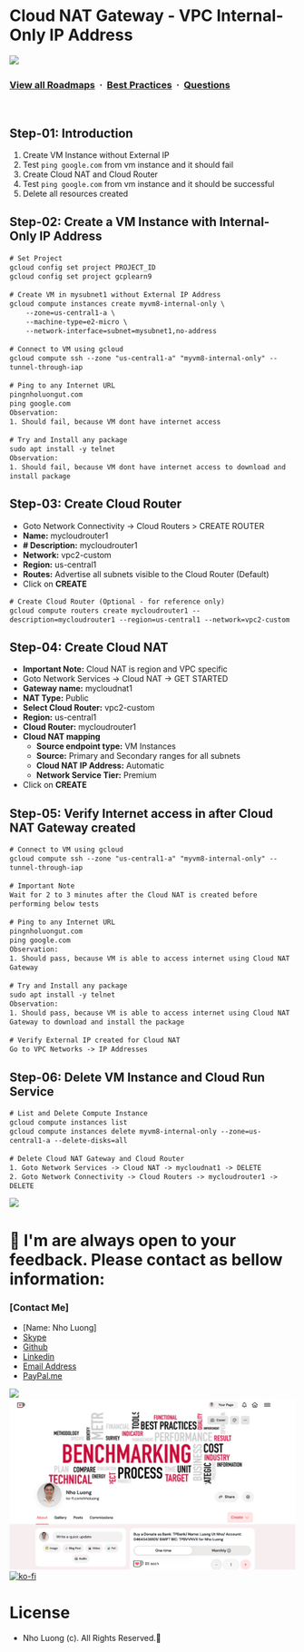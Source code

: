 # Cloud NAT Gateway - VPC Internal-Only IP Address

![](https://i.imgur.com/waxVImv.png)
### [View all Roadmaps](https://github.com/nholuongut/all-roadmaps) &nbsp;&middot;&nbsp; [Best Practices](https://github.com/nholuongut/all-roadmaps/blob/main/public/best-practices/) &nbsp;&middot;&nbsp; [Questions](https://www.linkedin.com/in/nholuong/)
<br/>

## Step-01: Introduction
1. Create VM Instance without External IP
2. Test `ping google.com` from vm instance and it should fail
3. Create Cloud NAT and Cloud Router
4. Test `ping google.com` from vm instance and it should be successful
5. Delete all resources created

## Step-02: Create a VM Instance with Internal-Only IP Address
```t
# Set Project
gcloud config set project PROJECT_ID
gcloud config set project gcplearn9

# Create VM in mysubnet1 without External IP Address
gcloud compute instances create myvm8-internal-only \
    --zone=us-central1-a \
    --machine-type=e2-micro \
    --network-interface=subnet=mysubnet1,no-address
   
# Connect to VM using gcloud
gcloud compute ssh --zone "us-central1-a" "myvm8-internal-only" --tunnel-through-iap 

# Ping to any Internet URL
pingnholuongut.com
ping google.com
Observation:
1. Should fail, because VM dont have internet access

# Try and Install any package
sudo apt install -y telnet
Observation:
1. Should fail, because VM dont have internet access to download and install package
```

## Step-03: Create Cloud Router
- Goto Network Connectivity -> Cloud Routers > CREATE ROUTER
- **Name:** mycloudrouter1
- **# Description:** mycloudrouter1
- **Network:** vpc2-custom
- **Region:** us-central1
- **Routes:** Advertise all subnets visible to the Cloud Router (Default)
- Click on **CREATE**
```t
# Create Cloud Router (Optional - for reference only)
gcloud compute routers create mycloudrouter1 --description=mycloudrouter1 --region=us-central1 --network=vpc2-custom
```

## Step-04: Create Cloud NAT
- **Important Note:** Cloud NAT is region and VPC specific
- Goto Network Services -> Cloud NAT -> GET STARTED
- **Gateway name:** mycloudnat1
- **NAT Type:** Public
- **Select Cloud Router:** vpc2-custom
- **Region:** us-central1
- **Cloud Router:** mycloudrouter1
- **Cloud NAT mapping**
  - **Source endpoint type:** VM Instances
  - **Source:** Primary and Secondary ranges for all subnets
  - **Cloud NAT IP Address:** Automatic
  - **Network Service Tier:** Premium
- Click on **CREATE**  

## Step-05: Verify Internet access in after Cloud NAT Gateway created
```t
# Connect to VM using gcloud
gcloud compute ssh --zone "us-central1-a" "myvm8-internal-only" --tunnel-through-iap 

# Important Note
Wait for 2 to 3 minutes after the Cloud NAT is created before performing below tests

# Ping to any Internet URL
pingnholuongut.com
ping google.com
Observation:
1. Should pass, because VM is able to access internet using Cloud NAT Gateway

# Try and Install any package
sudo apt install -y telnet
Observation:
1. Should pass, because VM is able to access internet using Cloud NAT Gateway to download and install the package

# Verify External IP created for Cloud NAT
Go to VPC Networks -> IP Addresses
```

## Step-06: Delete VM Instance and Cloud Run Service
```t
# List and Delete Compute Instance
gcloud compute instances list 
gcloud compute instances delete myvm8-internal-only --zone=us-central1-a --delete-disks=all 

# Delete Cloud NAT Gateway and Cloud Router
1. Goto Network Services -> Cloud NAT -> mycloudnat1 -> DELETE
2. Goto Network Connectivity -> Cloud Routers -> mycloudrouter1 -> DELETE
```

![](https://i.i/Users/nholu/Documents/Donate.png/Users/nholu/Documents/Donate.pngmgur.com/waxVImv.png)
# 🚀 I'm are always open to your feedback.  Please contact as bellow information:
### [Contact Me]
* [Name: Nho Luong]
* [Skype](luongutnho_skype)
* [Github](https://github.com/nholuongut/)
* [Linkedin](https://www.linkedin.com/in/nholuong/)
* [Email Address](luongutnho@hotmail.com)
* [PayPal.me](https://www.paypal.com/paypalme/nholuongut)

![](https://i.imgur.com/waxVImv.png)
![](Donate.png)
[![ko-fi](https://ko-fi.com/img/githubbutton_sm.svg)](https://ko-fi.com/nholuong)

# License
* Nho Luong (c). All Rights Reserved.🌟